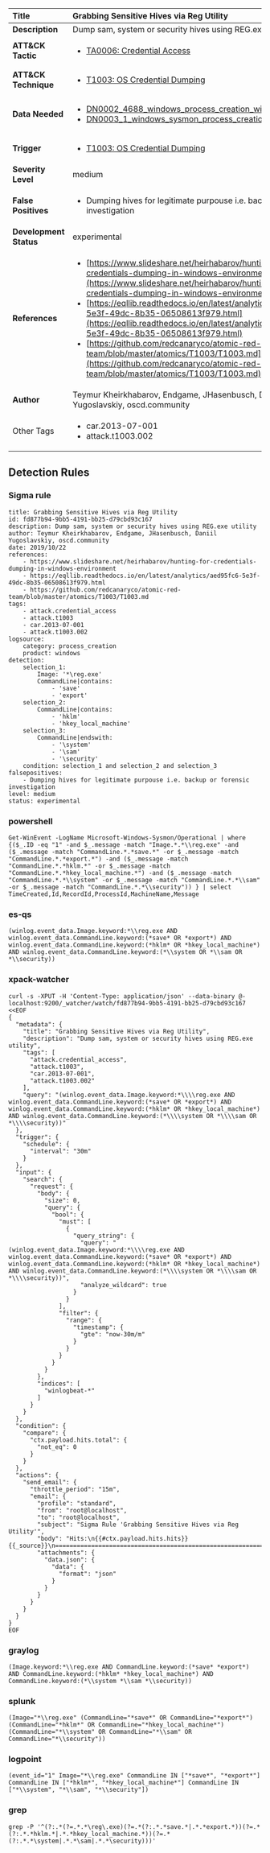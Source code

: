 | Title                    | Grabbing Sensitive Hives via Reg Utility       |
|:-------------------------|:------------------|
| **Description**          | Dump sam, system or security hives using REG.exe utility |
| **ATT&amp;CK Tactic**    |  <ul><li>[TA0006: Credential Access](https://attack.mitre.org/tactics/TA0006)</li></ul>  |
| **ATT&amp;CK Technique** | <ul><li>[T1003: OS Credential Dumping](https://attack.mitre.org/techniques/T1003)</li></ul>  |
| **Data Needed**          | <ul><li>[DN0002_4688_windows_process_creation_with_commandline](../Data_Needed/DN0002_4688_windows_process_creation_with_commandline.md)</li><li>[DN0003_1_windows_sysmon_process_creation](../Data_Needed/DN0003_1_windows_sysmon_process_creation.md)</li></ul>  |
| **Trigger**              | <ul><li>[T1003: OS Credential Dumping](../Triggers/T1003.md)</li></ul>  |
| **Severity Level**       | medium |
| **False Positives**      | <ul><li>Dumping hives for legitimate purpouse i.e. backup or forensic investigation</li></ul>  |
| **Development Status**   | experimental |
| **References**           | <ul><li>[https://www.slideshare.net/heirhabarov/hunting-for-credentials-dumping-in-windows-environment](https://www.slideshare.net/heirhabarov/hunting-for-credentials-dumping-in-windows-environment)</li><li>[https://eqllib.readthedocs.io/en/latest/analytics/aed95fc6-5e3f-49dc-8b35-06508613f979.html](https://eqllib.readthedocs.io/en/latest/analytics/aed95fc6-5e3f-49dc-8b35-06508613f979.html)</li><li>[https://github.com/redcanaryco/atomic-red-team/blob/master/atomics/T1003/T1003.md](https://github.com/redcanaryco/atomic-red-team/blob/master/atomics/T1003/T1003.md)</li></ul>  |
| **Author**               | Teymur Kheirkhabarov, Endgame, JHasenbusch, Daniil Yugoslavskiy, oscd.community |
| Other Tags           | <ul><li>car.2013-07-001</li><li>attack.t1003.002</li></ul> | 

## Detection Rules

### Sigma rule

```
title: Grabbing Sensitive Hives via Reg Utility
id: fd877b94-9bb5-4191-bb25-d79cbd93c167
description: Dump sam, system or security hives using REG.exe utility
author: Teymur Kheirkhabarov, Endgame, JHasenbusch, Daniil Yugoslavskiy, oscd.community
date: 2019/10/22
references:
    - https://www.slideshare.net/heirhabarov/hunting-for-credentials-dumping-in-windows-environment
    - https://eqllib.readthedocs.io/en/latest/analytics/aed95fc6-5e3f-49dc-8b35-06508613f979.html
    - https://github.com/redcanaryco/atomic-red-team/blob/master/atomics/T1003/T1003.md
tags:
    - attack.credential_access
    - attack.t1003
    - car.2013-07-001
    - attack.t1003.002
logsource:
    category: process_creation
    product: windows
detection:
    selection_1:
        Image: '*\reg.exe'
        CommandLine|contains:
            - 'save'
            - 'export'
    selection_2:
        CommandLine|contains:
            - 'hklm'
            - 'hkey_local_machine'
    selection_3:
        CommandLine|endswith:
            - '\system'
            - '\sam'
            - '\security'
    condition: selection_1 and selection_2 and selection_3
falsepositives:
    - Dumping hives for legitimate purpouse i.e. backup or forensic investigation
level: medium
status: experimental

```





### powershell
    
```
Get-WinEvent -LogName Microsoft-Windows-Sysmon/Operational | where {($_.ID -eq "1" -and $_.message -match "Image.*.*\\reg.exe" -and ($_.message -match "CommandLine.*.*save.*" -or $_.message -match "CommandLine.*.*export.*") -and ($_.message -match "CommandLine.*.*hklm.*" -or $_.message -match "CommandLine.*.*hkey_local_machine.*") -and ($_.message -match "CommandLine.*.*\\system" -or $_.message -match "CommandLine.*.*\\sam" -or $_.message -match "CommandLine.*.*\\security")) } | select TimeCreated,Id,RecordId,ProcessId,MachineName,Message
```


### es-qs
    
```
(winlog.event_data.Image.keyword:*\\reg.exe AND winlog.event_data.CommandLine.keyword:(*save* OR *export*) AND winlog.event_data.CommandLine.keyword:(*hklm* OR *hkey_local_machine*) AND winlog.event_data.CommandLine.keyword:(*\\system OR *\\sam OR *\\security))
```


### xpack-watcher
    
```
curl -s -XPUT -H 'Content-Type: application/json' --data-binary @- localhost:9200/_watcher/watch/fd877b94-9bb5-4191-bb25-d79cbd93c167 <<EOF
{
  "metadata": {
    "title": "Grabbing Sensitive Hives via Reg Utility",
    "description": "Dump sam, system or security hives using REG.exe utility",
    "tags": [
      "attack.credential_access",
      "attack.t1003",
      "car.2013-07-001",
      "attack.t1003.002"
    ],
    "query": "(winlog.event_data.Image.keyword:*\\\\reg.exe AND winlog.event_data.CommandLine.keyword:(*save* OR *export*) AND winlog.event_data.CommandLine.keyword:(*hklm* OR *hkey_local_machine*) AND winlog.event_data.CommandLine.keyword:(*\\\\system OR *\\\\sam OR *\\\\security))"
  },
  "trigger": {
    "schedule": {
      "interval": "30m"
    }
  },
  "input": {
    "search": {
      "request": {
        "body": {
          "size": 0,
          "query": {
            "bool": {
              "must": [
                {
                  "query_string": {
                    "query": "(winlog.event_data.Image.keyword:*\\\\reg.exe AND winlog.event_data.CommandLine.keyword:(*save* OR *export*) AND winlog.event_data.CommandLine.keyword:(*hklm* OR *hkey_local_machine*) AND winlog.event_data.CommandLine.keyword:(*\\\\system OR *\\\\sam OR *\\\\security))",
                    "analyze_wildcard": true
                  }
                }
              ],
              "filter": {
                "range": {
                  "timestamp": {
                    "gte": "now-30m/m"
                  }
                }
              }
            }
          }
        },
        "indices": [
          "winlogbeat-*"
        ]
      }
    }
  },
  "condition": {
    "compare": {
      "ctx.payload.hits.total": {
        "not_eq": 0
      }
    }
  },
  "actions": {
    "send_email": {
      "throttle_period": "15m",
      "email": {
        "profile": "standard",
        "from": "root@localhost",
        "to": "root@localhost",
        "subject": "Sigma Rule 'Grabbing Sensitive Hives via Reg Utility'",
        "body": "Hits:\n{{#ctx.payload.hits.hits}}{{_source}}\n================================================================================\n{{/ctx.payload.hits.hits}}",
        "attachments": {
          "data.json": {
            "data": {
              "format": "json"
            }
          }
        }
      }
    }
  }
}
EOF

```


### graylog
    
```
(Image.keyword:*\\reg.exe AND CommandLine.keyword:(*save* *export*) AND CommandLine.keyword:(*hklm* *hkey_local_machine*) AND CommandLine.keyword:(*\\system *\\sam *\\security))
```


### splunk
    
```
(Image="*\\reg.exe" (CommandLine="*save*" OR CommandLine="*export*") (CommandLine="*hklm*" OR CommandLine="*hkey_local_machine*") (CommandLine="*\\system" OR CommandLine="*\\sam" OR CommandLine="*\\security"))
```


### logpoint
    
```
(event_id="1" Image="*\\reg.exe" CommandLine IN ["*save*", "*export*"] CommandLine IN ["*hklm*", "*hkey_local_machine*"] CommandLine IN ["*\\system", "*\\sam", "*\\security"])
```


### grep
    
```
grep -P '^(?:.*(?=.*.*\reg\.exe)(?=.*(?:.*.*save.*|.*.*export.*))(?=.*(?:.*.*hklm.*|.*.*hkey_local_machine.*))(?=.*(?:.*.*\system|.*.*\sam|.*.*\security)))'
```




